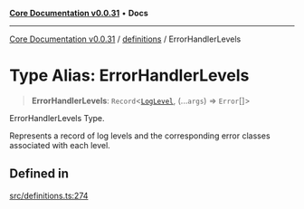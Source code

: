 [**Core Documentation v0.0.31**](../../README.md) • **Docs**

***

[Core Documentation v0.0.31](../../modules.md) / [definitions](../README.md) / ErrorHandlerLevels

# Type Alias: ErrorHandlerLevels

> **ErrorHandlerLevels**: `Record`\<[`LogLevel`](../enumerations/LogLevel.md), (...`args`) => `Error`[]\>

ErrorHandlerLevels Type.

Represents a record of log levels and the corresponding error classes associated with each level.

## Defined in

[src/definitions.ts:274](https://github.com/stonemjs/core/blob/a25677efd9a5f5a45cc90fda3ed3e87df97e6124/src/definitions.ts#L274)
